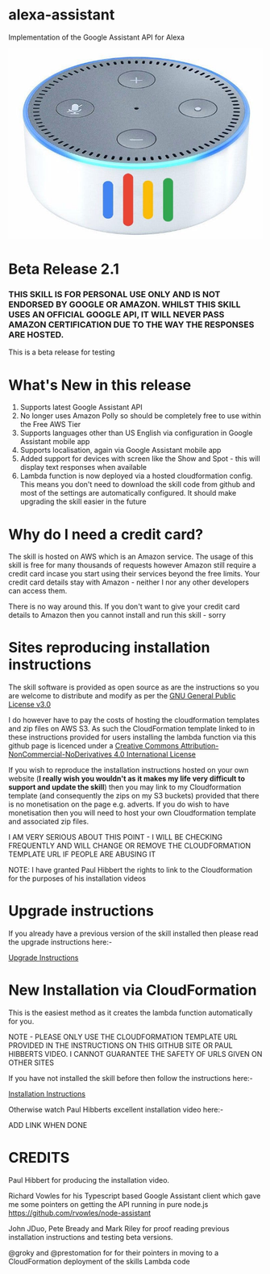 # alexa-assistant

Implementation of the Google Assistant API for Alexa

![alt text](screenshots/alexa_assistant.jpg)

# Beta Release 2.1

### THIS SKILL IS FOR PERSONAL USE ONLY AND IS NOT ENDORSED BY GOOGLE OR AMAZON. WHILST THIS SKILL USES AN OFFICIAL GOOGLE API, IT WILL NEVER PASS AMAZON CERTIFICATION DUE TO THE WAY THE RESPONSES ARE HOSTED.

This is a beta release for testing 

# What's New in this release

1. Supports latest Google Assistant API
2. No longer uses Amazon Polly so should be completely free to use within the Free AWS Tier
3. Supports languages other than US English via configuration in Google Assistant mobile app
4. Supports localisation, again via Google Assistant mobile app
5. Added support for devices with screen like the Show and Spot - this will display text responses when available
6. Lambda function is now deployed via a hosted cloudformation config. This means you don't need to download the skill code from github and most of the settings are automatically configured. It should make upgrading the skill easier in the future

# Why do I need a credit card?

The skill is hosted on AWS which is an Amazon service. The usage of this skill is free for many thousands of requests however Amazon still require a credit card incase you start using their services beyond the free limits. Your credit card details stay with Amazon - neither I nor any other developers can access them.

There is no way around this. If you don't want to give your credit card details to Amazon then you cannot install and run this skill - sorry

# Sites reproducing installation instructions

The skill software is provided as open source as are the instructions so you are welcome to distribute and modify as per the [GNU General Public License v3.0](LICENSE)

I do however have to pay the costs of hosting the cloudformation templates and zip files on AWS S3. As such the CloudFormation template linked to in these instructions provided for users installing the lambda function via this github page is licenced under a [Creative Commons Attribution-NonCommercial-NoDerivatives 4.0 International License](http://creativecommons.org/licenses/by-nc-nd/4.0/)

If you wish to reproduce the installation instructions hosted on your own website (**I really wish you wouldn't as it makes my life very difficult to support and update the skill**) then you may link to my Cloudformation template (and consequently the zips on my S3 buckets)  provided that there is no monetisation on the page e.g. adverts. If you do wish to have monetisation then you will need to host your own Cloudformation template and associated zip files. 

I AM VERY SERIOUS ABOUT THIS POINT - I WILL BE CHECKING FREQUENTLY AND WILL CHANGE OR REMOVE THE CLOUDFORMATION TEMPLATE URL IF PEOPLE ARE ABUSING IT

NOTE: I have granted Paul Hibbert the rights to link to the Cloudformation for the purposes of his installation videos

# Upgrade instructions

If you already have a previous version of the skill installed then please read the upgrade instructions here:-

[Upgrade Instructions](https://github.com/tartanguru/alexa-assistant-instructions/blob/master/upgrade.md)

# New Installation via CloudFormation 

This is the easiest method as it creates the lambda function automatically for you.

NOTE - PLEASE ONLY USE THE CLOUDFORMATION TEMPLATE URL PROVIDED IN THE INSTRUCTIONS ON THIS GITHUB SITE OR PAUL HIBBERTS VIDEO. 
I CANNOT GUARANTEE THE SAFETY OF URLS GIVEN ON OTHER SITES

If you have not installed the skill before then follow the instructions here:-

[Installation Instructions](https://github.com/tartanguru/alexa-assistant-instructions/blob/master/fresh_install.md)

Otherwise watch Paul Hibberts excellent installation video here:-

ADD LINK WHEN DONE

# CREDITS

Paul Hibbert for producing the installation video.

Richard Vowles for his Typescript based Google Assistant client which gave me some pointers on getting the API running in pure node.js https://github.com/rvowles/node-assistant

John JDuo, Pete Bready and Mark Riley for proof reading previous installation instructions and testing beta versions.

@groky and @prestomation for for their pointers in moving to a CloudFormation deployment of the skills Lambda code







